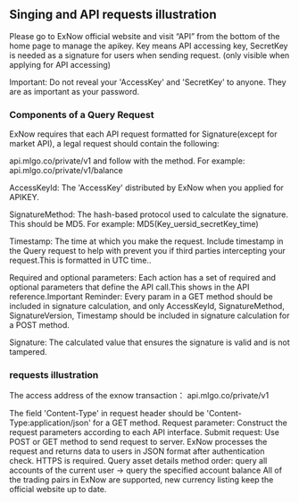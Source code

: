 ## Singing and API requests illustration

Please go to ExNow official website and visit “API” from the bottom of the home page to manage the apikey. Key means API accessing key, SecretKey is needed as a signature for users when sending request. (only visible when applying for API accessing)

Important: Do not reveal your 'AccessKey' and 'SecretKey' to anyone. They are as important as your password. 

### Components of a Query Request
ExNow requires that each API request formatted for Signature(except for market API), a legal request should contain the following:

api.mlgo.co/private/v1 and follow with the method. 
For example:  api.mlgo.co/private/v1/balance

AccessKeyId: The 'AccessKey' distributed by ExNow when you applied for APIKEY.

SignatureMethod: The hash-based protocol used to calculate the signature. This should be MD5. 
For example: MD5(Key_uersid_secretKey_time)


Timestamp: The time at which you make the request. Include timestamp in the Query request to help with prevent you if third parties intercepting your request.This is formatted in UTC time..


Required and optional parameters: Each action has a set of required and optional parameters that define the API call.This shows in the API reference.Important Reminder: Every param in a GET method should be included in signature calculation, and only AccessKeyId, SignatureMethod, SignatureVersion, Timestamp should be included in signature calculation for a POST method.

Signature: The calculated value that ensures the signature is valid and is not tampered.

### requests illustration
The access address of the exnow transaction： api.mlgo.co/private/v1

The field 'Content-Type' in request header should be 'Content-Type:application/json' for a GET method.
Request parameter: Construct the request parameters according to each API interface.
Submit request: Use POST or GET method to send request to server.
ExNow processes the request and  returns data to users in JSON format after authentication check.
HTTPS is required.
Query asset details method order: query all accounts of the current user -> query the specified account balance
All of the trading pairs in ExNow are supported, new currency listing keep the official website up to date.

